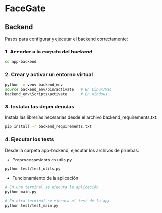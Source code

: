 # FaceGate



## Backend

Pasos para configurar y ejecutar el backend correctamente:

### 1. Acceder a la carpeta del backend

```bash
cd app-backend
```

### 2. Crear y activar un entorno virtual
```bash
python -m venv backend_env
source backend_env/bin/activate   # En Linux/Mac
backend_env\Scripts\activate      # En Windows
```

### 3. Instalar las dependencias
Instala las librerías necesarias desde el archivo backend_requirements.txt:
```bash
pip install -r backend_requirements.txt
```

### 4. Ejecutar los tests
Desde la carpeta app-backend, ejecutar los archivos de pruebas:

- Preprocesamiento en utils.py
```bash
python test/test_utils.py
```

- Funcionamiento de la aplicación 
```bash
# En una terminal se ejecuta la aplicación
python main.py
```

```bash
# En otra terminal se ejecuta el test de la app
python test/test_main.py
```